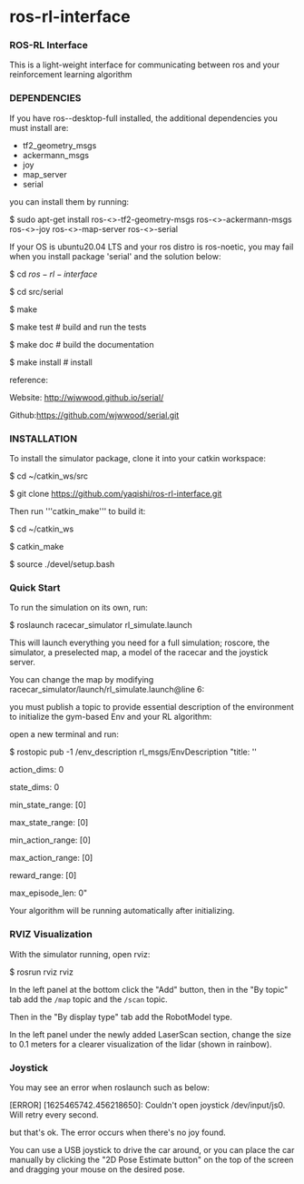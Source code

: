 # ros-rl-interface

### ROS-RL Interface
This is a light-weight interface for communicating between ros and your reinforcement learning algorithm

### DEPENDENCIES
If you have ros-<distro>-desktop-full installed, the additional dependencies you must install are:

- tf2_geometry_msgs
- ackermann_msgs
- joy
- map_server
- serial

you can install them by running:

$ sudo apt-get install ros-<<distro>>-tf2-geometry-msgs ros-<<distro>>-ackermann-msgs ros-<<distro>>-joy ros-<<distro>>-map-server ros-<<distro>>-serial

If your OS is ubuntu20.04 LTS and your ros distro is ros-noetic, you may fail when you install package 'serial' and the solution below:

$ cd $ros-rl-interface$

$ cd src/serial

$ make

$ make test # build and run the tests

$ make doc # build the documentation

$ make install # install

reference:

Website: http://wjwwood.github.io/serial/

Github:https://github.com/wjwwood/serial.git

### INSTALLATION
To install the simulator package, clone it into your catkin workspace:

$ cd ~/catkin_ws/src

$ git clone https://github.com/yaqishi/ros-rl-interface.git

Then run '''catkin_make''' to build it:

$ cd ~/catkin_ws

$ catkin_make

$ source ./devel/setup.bash

### Quick Start
To run the simulation on its own, run:

$ roslaunch racecar_simulator rl_simulate.launch

This will launch everything you need for a full simulation; roscore, the simulator, a preselected map, a model of the racecar and the joystick server.

You can change the map by modifying racecar_simulator/launch/rl_simulate.launch@line 6:

  <arg name="map" default="YOUR_MAP_PATH"/>
  
you must publish a topic to provide essential description of the environment to initialize the gym-based Env and your RL algorithm:

open a new terminal and run:

$ rostopic pub -1 /env_description rl_msgs/EnvDescription "title: ''

action_dims: 0

state_dims: 0

min_state_range: [0]

max_state_range: [0]

min_action_range: [0]

max_action_range: [0]

reward_range: [0]

max_episode_len: 0" 

Your algorithm will be running automatically after initializing.

### RVIZ Visualization
With the simulator running, open rviz:

$ rosrun rviz rviz

In the left panel at the bottom click the "Add" button, then in the "By topic" tab add the ```/map``` topic and the ```/scan``` topic.

Then in the "By display type" tab add the RobotModel type.

In the left panel under the newly added LaserScan section, change the size to 0.1 meters for a clearer visualization of the lidar (shown in rainbow).

### Joystick
You may see an error when roslaunch such as below:

[ERROR] [1625465742.456218650]: Couldn't open joystick /dev/input/js0. Will retry every second.

but that's ok. The error occurs when there's no joy found.

You can use a USB joystick to drive the car around, or you can place the car manually by clicking the "2D Pose Estimate button" on the top of the screen and dragging your mouse on the desired pose.
